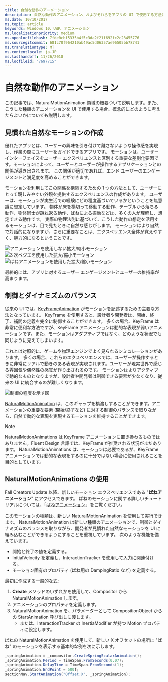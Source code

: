 ```yaml
---
title: 自然な動作のアニメーション
description: 自然な動作のアニメーション、およびそれらをアプリの UI で使用する方法について説明します。
ms.date: 10/10/2017
ms.topic: article
keywords: Windows 10、UWP、アニメーション
ms.localizationpriority: medium
ms.openlocfilehash: 7fde0cbf5335b4f5c3da2f21f692fc2c23455776
ms.sourcegitcommit: 681c70f964210ab49ac5d06357ae96505bb78741
ms.translationtype: MT
ms.contentlocale: ja-JP
ms.lasthandoff: 11/26/2018
ms.locfileid: "7697715"
---
```

# <a name="natural-motion-animations"></a>自然な動作のアニメーション

この記事では、NaturalMotionAnimation 領域の概要ついて説明します。また、こうした種類のアニメーションを UI で使用する場合、概念的にどのように考えたらよいかについても説明します。

## <a name="making-motion-feel-familiar-and-natural"></a>見慣れた自然なモーションの作成

優れたアプリとは、ユーザーの興味を引き付けて離さないような操作感を実現し、作業の際にユーザーをガイドできるアプリです。 モーションは、ユーザー インターフェイスをユーザー エクスペリエンスと区別する重要な差別化要因です。モーションによって、ユーザーとユーザーが操作するアプリケーションとの関係が導き出されます。 この関係が適切であれば、エンド ユーザーのエンゲージメントと満足度を高めることができます。

モーションを利用してこの関係を構築するための 1 つの方法として、ユーザーにとって親しみやすい外観を提供するエクスペリエンスの作成があります。 ユーザーは、モーションが実生活での経験にどの程度基づいているかということを無意識に想定しています。 物体が床を横切って移動する動作、テーブルから落ちる動作、物体同士が跳ね返る動作、ばねによる振動などは、多くの人が理解し、想定できる動作です。 実際の物理法則に基づいて、こうした動作の想定を活用するモーションは、目で見たときに自然な感じがします。 モーションはより自然で対話的になりますが、さらに重要なことは、エクスペリエンス全体が覚えやすく、魅力的になるということです。

![アニメーションを使用しない拡大/縮小モーション](images/animation/scale-no-animation.gif)
![3 次ベジエを使用した拡大/縮小モーション](images/animation/scale-cubic-bezier.gif)
![ばねアニメーションを使用した拡大/縮小モーション](images/animation/scale-spring.gif)

最終的には、アプリに対するユーザー エンゲージメントとユーザーの維持率が高まります。

## <a name="balancing-control-and-dynamism"></a>制御とダイナミズムのバランス

従来の UI では、[KeyFrameAnimation](https://docs.microsoft.com/uwp/api/windows.ui.composition.keyframeanimation) がモーションを記述するための主要な方法となっています。 KeyFrame を使用すると、設計者や開発者は、開始、終了、補間の定義を完全に制御することができます。 多くの場合、KeyFrame は非常に便利な方法ですが、KeyFrame アニメーションは動的な表現が弱いアニメーションです。また、モーションはアダプティブではなく、どのような状況でも同じように見えてしまいます。

これとは対照的に、ゲームや物理エンジンでよく見られるシミュレーションがあります。 多くの場合、これらのエクスペリエンスでは、ユーザーが操作するときに非常にリアルで動きのある表現が実現されます。ユーザーが現実世界で感じる雰囲気や偶然性の感覚が作り出されるのです。 モーションはよりアクティブで動的なものとなりますが、設計者や開発者は制御できる要素が少なくなり、従来の UI に統合するのが難しくなります。

![制御の程度を示す図](images/animation/natural-motion-diagram.png)

[NaturalMotionAnimation](https://docs.microsoft.com/uwp/api/windows.ui.composition.naturalmotionanimation) は、このギャップを橋渡しすることができます。アニメーションの重要な要素 (開始/終了など) に対する制御のバランスを取りながら、自然で動的な表現を実現するモーションを維持することができます。

> [!NOTE]
> NaturalMotionAnimations は KeyFrame アニメーションに置き換わるものではありません。Fluent Design 言語では、KeyFrame が推奨される状況がまだあります。 NaturalMotionAnimations は、モーションは必要であるが、KeyFrame アニメーションでは動的な表現をするのに十分ではない場合に使用されることを目的としています。

## <a name="using-naturalmotionanimations"></a>NaturalMotionAnimations の使用

Fall Creators Update 以降、新しいモーション エクスペリエンスである "**ばねアニメーション**" にアクセスできます。 ばねのモーションに関する詳しいチュートリアルについては、「[ばねアニメーション](spring-animations.md)」をご覧ください。

このモーションの種類は、新しい NaturalMotionAnimation を使用して実行できます。 NaturalMotionAnimation は新しい種類のアニメーションで、制御とダイナミズムのバランスを取りながら、開発者が見慣れた自然なモーションを UI に組み込むことができるようにすることを重視しています。 次のような機能を備えています。

- 開始と終了の値を定義する。
- InitialVelocity を定義し、InteractionTracker を使用して入力に関連付ける。
- モーション固有のプロパティ (ばね用の DampingRatio など) を定義する。

最初に作成する一般的な式:

1. **Create** メソッドのいずれかを使用して、Compositor から NaturalMotionAnimation します。
1. アニメーションのプロパティを定義します。
1. NaturalMotionAnimation を、パラメーターとして CompositionObject からの StartAnimation 呼び出しに渡します。
    - または、InteractionTracker の InertiaModifier が持つ Motion プロパティに設定します。

ばねの NaturalMotionAnimation を使用して、新しい X オフセットの場所に "ばね" のモーションを表示する基本的な例を次に示します。

```csharp
_springAnimation = _compositor.CreateSpringScalarAnimation();
_springAnimation.Period = TimeSpan.FromSeconds(0.07);
_springAnimation.DelayTime = TimeSpan.FromSeconds(1);
_springAnimation.EndPoint = 500f;
sectionNav.StartAnimation("Offset.X", _springAnimation);
```
